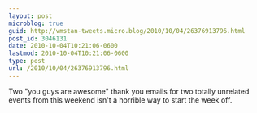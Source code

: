 ```yaml
---
layout: post
microblog: true
guid: http://vmstan-tweets.micro.blog/2010/10/04/26376913796.html
post_id: 3046131
date: 2010-10-04T10:21:06-0600
lastmod: 2010-10-04T10:21:06-0600
type: post
url: /2010/10/04/26376913796.html
---
```

Two "you guys are awesome" thank you emails for two totally unrelated events from this weekend isn't a horrible way to start the week off.
